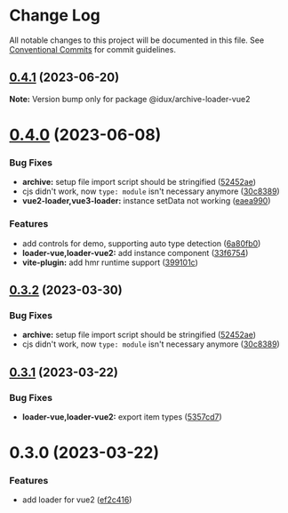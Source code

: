 # Change Log

All notable changes to this project will be documented in this file.
See [Conventional Commits](https://conventionalcommits.org) for commit guidelines.

## [0.4.1](https://github.com/IDuxFE/archive/compare/v0.4.0...v0.4.1) (2023-06-20)

**Note:** Version bump only for package @idux/archive-loader-vue2

# [0.4.0](https://github.com/IDuxFE/archive/compare/v0.3.1...v0.4.0) (2023-06-08)

### Bug Fixes

- **archive:** setup file import script should be stringified ([52452ae](https://github.com/IDuxFE/archive/commit/52452ae471453d0b78b0a4c87349ab04f46c1f9e))
- cjs didn't work, now `type: module` isn't necessary anymore ([30c8389](https://github.com/IDuxFE/archive/commit/30c83898e921a44d308692193c1b785688c2c650))
- **vue2-loader,vue3-loader:** instance setData not working ([eaea990](https://github.com/IDuxFE/archive/commit/eaea990b3e5db376fb6c6ae3a7de74690925e16e))

### Features

- add controls for demo, supporting auto type detection ([6a80fb0](https://github.com/IDuxFE/archive/commit/6a80fb096a4c2beceff617f28efaf4575409f3db))
- **loader-vue,loader-vue2:** add instance component ([33f6754](https://github.com/IDuxFE/archive/commit/33f67540dc909cf86d9bfc91f05e264d36860cd3))
- **vite-plugin:** add hmr runtime support ([399101c](https://github.com/IDuxFE/archive/commit/399101c02f38b2b6f00074a65dc6dbb7483df698))

## [0.3.2](https://github.com/IDuxFE/archive/compare/v0.3.1...v0.3.2) (2023-03-30)

### Bug Fixes

- **archive:** setup file import script should be stringified ([52452ae](https://github.com/IDuxFE/archive/commit/52452ae471453d0b78b0a4c87349ab04f46c1f9e))
- cjs didn't work, now `type: module` isn't necessary anymore ([30c8389](https://github.com/IDuxFE/archive/commit/30c83898e921a44d308692193c1b785688c2c650))

## [0.3.1](https://github.com/IDuxFE/archive/compare/v0.3.0...v0.3.1) (2023-03-22)

### Bug Fixes

- **loader-vue,loader-vue2:** export item types ([5357cd7](https://github.com/IDuxFE/archive/commit/5357cd7b8a95c3a8e8eeb098aa89162395f8667f))

# 0.3.0 (2023-03-22)

### Features

- add loader for vue2 ([ef2c416](https://github.com/IDuxFE/archive/commit/ef2c4165dae90ee7d50333abb84aa7595dcca032))
